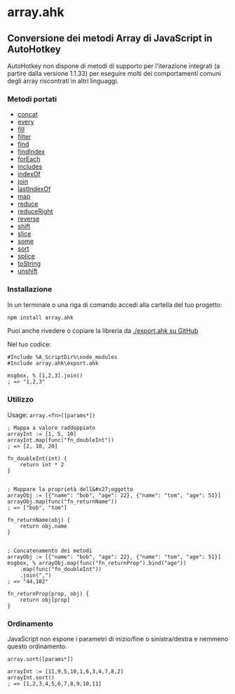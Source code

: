 # array.ahk
## Conversione dei metodi Array di JavaScript in AutoHotkey


AutoHotkey non dispone di metodi di supporto per l&#x27;iterazione integrati (a partire dalla versione 1.1.33) per eseguire molti dei comportamenti comuni degli array riscontrati in altri linguaggi. 

### Metodi portati
* [concat](/it/docs?id=concat)
* [every](/it/docs?id=every)
* [fill](/it/docs?id=fill)
* [filter](/it/docs?id=filter)
* [find](/it/docs?id=find)
* [findIndex](/it/docs?id=findIndex)
* [forEach](/it/docs?id=forEach)
* [includes](/it/docs?id=includes)
* [indexOf](/it/docs?id=indexOf)
* [join](/it/docs?id=join)
* [lastIndexOf](/it/docs?id=lastIndexOf)
* [map](/it/docs?id=map)
* [reduce](/it/docs?id=reduce)
* [reduceRight](/it/docs?id=reduceRight)
* [reverse](/it/docs?id=reverse)
* [shift](/it/docs?id=shift)
* [slice](/it/docs?id=slice)
* [some](/it/docs?id=some)
* [sort](/it/docs?id=sort)
* [splice](/it/docs?id=splice)
* [toString](/it/docs?id=toString)
* [unshift](/it/docs?id=unshift)

### Installazione

In un terminale o una riga di comando accedi alla cartella del tuo progetto:

```bash
npm install array.ahk
```
Puoi anche rivedere o copiare la libreria da [./export.ahk su GitHub](https://raw.githubusercontent.com/chunjee/array.ahk/master/export.ahk)


Nel tuo codice:

```autohotkey
#Include %A_ScriptDir%\node_modules
#Include array.ahk\export.ahk

msgbox, % [1,2,3].join()
; => "1,2,3"
```

### Utilizzo

Usage: `array.<fn>([params*])`
```autohotkey
; Mappa a valore raddoppiato
arrayInt := [1, 5, 10]
arrayInt.map(func("fn_doubleInt"))
; => [2, 10, 20]

fn_doubleInt(int) {
	return int * 2
}


; Mappare la proprietà dell&#x27;oggetto
arrayObj := [{"name": "bob", "age": 22}, {"name": "tom", "age": 51}]
arrayObj.map(func("fn_returnName"))
; => ["bob", "tom"]

fn_returnName(obj) {
	return obj.name
}


; Concatenamento dei metodi
arrayObj := [{"name": "bob", "age": 22}, {"name": "tom", "age": 51}]
msgbox, % arrayObj.map(func("fn_returnProp").bind("age"))
	.map(func("fn_doubleInt"))
	.join(",")
; => "44,102"

fn_returnProp(prop, obj) {
	return obj[prop]
}
```

### Ordinamento

JavaScript non espone i parametri di inizio/fine o sinistra/destra e nemmeno questo ordinamento.

`array.sort([params*])`
```autohotkey
arrayInt := [11,9,5,10,1,6,3,4,7,8,2]
arrayInt.sort()
; => [1,2,3,4,5,6,7,8,9,10,11]
```
